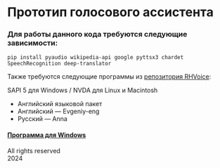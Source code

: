# Прототип голосового ассистента

<h3>Для работы данного кода требуются следующие зависимости:</h3>

```pip install pyaudio wikipedia-api google pyttsx3 chardet SpeechRecognition deep-translator```


Также требуются следующие программы из <a href="https://github.com/RHVoice/RHVoice/blob/master/doc/ru/Binaries.md">репозитория RHVoice</a>:<br>
<p>SAPI 5 для Windows / NVDA для  Linux и Macintosh</p>

* Английский языковой пакет
* Английский — Evgeniy-eng
* Русский — Anna

<h4><a href="https://github.com/matvey100/victoria-assistant/releases/">Программа для Windows</a></h4>

All rights reserved<br />
2024
